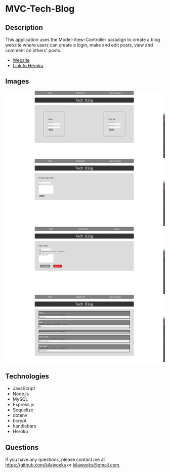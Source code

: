 # MVC-Tech-Blog

## Description
This application uses the Model-View-Controller paradign to create a blog website where users can create a login, make and edit posts, view and comment on others' posts. 

- [Website](https://kilaweeks.github.io/MVC-Tech-Blog/)
- [Link to Heroku](https://whispering-plateau-10963.herokuapp.com/)

## Images

![screenshot](public/images/techblog-1.png)
![screenshot](public/images/techblog-3.png)
![screenshot](public/images/techblog-2.png)
![screenshot](public/images/techblog-4.png)

## Technologies
- JavaScript
- Node.js
- MySQL
- Express.js
- Sequelize
- dotenv
- bcrypt
- handlebars
- Heroku 

## Questions

If you have any questions, please contact me at https://github.com/kilaweeks or kilaweeks@gmail.com.